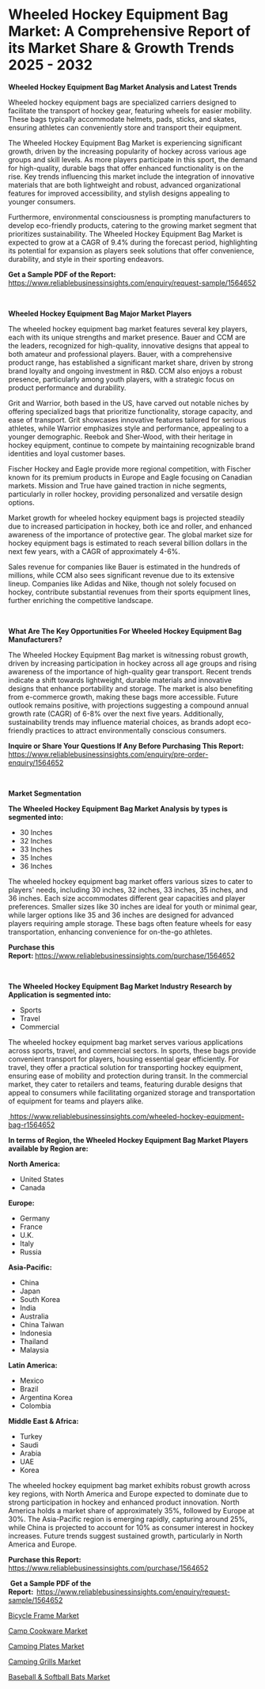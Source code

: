 <p><h1>Wheeled Hockey Equipment Bag Market: A Comprehensive Report of its Market Share & Growth Trends 2025 - 2032</h1></p><p><strong>Wheeled Hockey Equipment Bag Market Analysis and Latest Trends</strong></p>
<p><p>Wheeled hockey equipment bags are specialized carriers designed to facilitate the transport of hockey gear, featuring wheels for easier mobility. These bags typically accommodate helmets, pads, sticks, and skates, ensuring athletes can conveniently store and transport their equipment. </p><p>The Wheeled Hockey Equipment Bag Market is experiencing significant growth, driven by the increasing popularity of hockey across various age groups and skill levels. As more players participate in this sport, the demand for high-quality, durable bags that offer enhanced functionality is on the rise. Key trends influencing this market include the integration of innovative materials that are both lightweight and robust, advanced organizational features for improved accessibility, and stylish designs appealing to younger consumers. </p><p>Furthermore, environmental consciousness is prompting manufacturers to develop eco-friendly products, catering to the growing market segment that prioritizes sustainability. The Wheeled Hockey Equipment Bag Market is expected to grow at a CAGR of 9.4% during the forecast period, highlighting its potential for expansion as players seek solutions that offer convenience, durability, and style in their sporting endeavors.</p></p>
<p><strong>Get a Sample PDF of the Report:&nbsp;</strong> <a href="https://www.reliablebusinessinsights.com/enquiry/request-sample/1564652?utm_campaign=60&utm_medium=2&utm_source=Github&utm_content=ia&utm_term=04042025&utm_id=wheeled-hockey-equipment-bag">https://www.reliablebusinessinsights.com/enquiry/request-sample/1564652</a></p>
<p>&nbsp;</p>
<p><strong>Wheeled Hockey Equipment Bag Major Market Players</strong></p>
<p><p>The wheeled hockey equipment bag market features several key players, each with its unique strengths and market presence. Bauer and CCM are the leaders, recognized for high-quality, innovative designs that appeal to both amateur and professional players. Bauer, with a comprehensive product range, has established a significant market share, driven by strong brand loyalty and ongoing investment in R&D. CCM also enjoys a robust presence, particularly among youth players, with a strategic focus on product performance and durability.</p><p>Grit and Warrior, both based in the US, have carved out notable niches by offering specialized bags that prioritize functionality, storage capacity, and ease of transport. Grit showcases innovative features tailored for serious athletes, while Warrior emphasizes style and performance, appealing to a younger demographic. Reebok and Sher-Wood, with their heritage in hockey equipment, continue to compete by maintaining recognizable brand identities and loyal customer bases.</p><p>Fischer Hockey and Eagle provide more regional competition, with Fischer known for its premium products in Europe and Eagle focusing on Canadian markets. Mission and True have gained traction in niche segments, particularly in roller hockey, providing personalized and versatile design options.</p><p>Market growth for wheeled hockey equipment bags is projected steadily due to increased participation in hockey, both ice and roller, and enhanced awareness of the importance of protective gear. The global market size for hockey equipment bags is estimated to reach several billion dollars in the next few years, with a CAGR of approximately 4-6%.</p><p>Sales revenue for companies like Bauer is estimated in the hundreds of millions, while CCM also sees significant revenue due to its extensive lineup. Companies like Adidas and Nike, though not solely focused on hockey, contribute substantial revenues from their sports equipment lines, further enriching the competitive landscape.</p></p>
<p>&nbsp;</p>
<p><strong>What Are The Key Opportunities For Wheeled Hockey Equipment Bag Manufacturers?</strong></p>
<p><p>The Wheeled Hockey Equipment Bag market is witnessing robust growth, driven by increasing participation in hockey across all age groups and rising awareness of the importance of high-quality gear transport. Recent trends indicate a shift towards lightweight, durable materials and innovative designs that enhance portability and storage. The market is also benefiting from e-commerce growth, making these bags more accessible. Future outlook remains positive, with projections suggesting a compound annual growth rate (CAGR) of 6-8% over the next five years. Additionally, sustainability trends may influence material choices, as brands adopt eco-friendly practices to attract environmentally conscious consumers.</p></p>
<p><strong>Inquire or Share Your Questions If Any Before Purchasing This Report:</strong> <a href="https://www.reliablebusinessinsights.com/enquiry/pre-order-enquiry/1564652?utm_campaign=60&utm_medium=2&utm_source=Github&utm_content=ia&utm_term=04042025&utm_id=wheeled-hockey-equipment-bag">https://www.reliablebusinessinsights.com/enquiry/pre-order-enquiry/1564652</a></p>
<p>&nbsp;</p>
<p><strong>Market Segmentation</strong></p>
<p><strong>The Wheeled Hockey Equipment Bag Market Analysis by types is segmented into:</strong></p>
<p><ul><li>30 Inches</li><li>32 Inches</li><li>33 Inches</li><li>35 Inches</li><li>36 Inches</li></ul></p>
<p><p>The wheeled hockey equipment bag market offers various sizes to cater to players' needs, including 30 inches, 32 inches, 33 inches, 35 inches, and 36 inches. Each size accommodates different gear capacities and player preferences. Smaller sizes like 30 inches are ideal for youth or minimal gear, while larger options like 35 and 36 inches are designed for advanced players requiring ample storage. These bags often feature wheels for easy transportation, enhancing convenience for on-the-go athletes.</p></p>
<p><strong>Purchase this Report:&nbsp;</strong><a href="https://www.reliablebusinessinsights.com/purchase/1564652?utm_campaign=60&utm_medium=2&utm_source=Github&utm_content=ia&utm_term=04042025&utm_id=wheeled-hockey-equipment-bag">https://www.reliablebusinessinsights.com/purchase/1564652</a></p>
<p>&nbsp;</p>
<p><strong>The Wheeled Hockey Equipment Bag Market Industry Research by Application is segmented into:</strong></p>
<p><ul><li>Sports</li><li>Travel</li><li>Commercial</li></ul></p>
<p><p>The wheeled hockey equipment bag market serves various applications across sports, travel, and commercial sectors. In sports, these bags provide convenient transport for players, housing essential gear efficiently. For travel, they offer a practical solution for transporting hockey equipment, ensuring ease of mobility and protection during transit. In the commercial market, they cater to retailers and teams, featuring durable designs that appeal to consumers while facilitating organized storage and transportation of equipment for teams and players alike.</p></p>
<p><a href="https://www.reliablebusinessinsights.com/wheeled-hockey-equipment-bag-r1564652?utm_campaign=60&utm_medium=2&utm_source=Github&utm_content=ia&utm_term=04042025&utm_id=wheeled-hockey-equipment-bag">&nbsp;https://www.reliablebusinessinsights.com/wheeled-hockey-equipment-bag-r1564652</a></p>
<p><strong>In terms of Region, the Wheeled Hockey Equipment Bag Market Players available by Region are:</strong></p>
<p>
    <p> <strong> North America: </strong>
        <ul>
            <li>United States</li>
            <li>Canada</li>
        </ul>
        </p> 
    <p> <strong> Europe: </strong>
        <ul>
            <li>Germany</li>
            <li>France</li>
            <li>U.K.</li>
            <li>Italy</li>
            <li>Russia</li>
        </ul>
        </p> 
    <p> <strong> Asia-Pacific: </strong>
        <ul>
            <li>China</li>
            <li>Japan</li>
            <li>South Korea</li>
            <li>India</li>
            <li>Australia</li>
            <li>China Taiwan</li>
            <li>Indonesia</li>
            <li>Thailand</li>
            <li>Malaysia</li>
        </ul>
        </p> 
    <p> <strong> Latin America: </strong>
        <ul>
            <li>Mexico</li>
            <li>Brazil</li>
            <li>Argentina Korea</li>
            <li>Colombia</li>
        </ul>
        </p> 
    <p> <strong> Middle East & Africa: </strong>
        <ul>
            <li>Turkey</li>
            <li>Saudi</li>
            <li>Arabia</li>
            <li>UAE</li>
            <li>Korea</li>
        </ul>
    </p>
    </p>
<p><p>The wheeled hockey equipment bag market exhibits robust growth across key regions, with North America and Europe expected to dominate due to strong participation in hockey and enhanced product innovation. North America holds a market share of approximately 35%, followed by Europe at 30%. The Asia-Pacific region is emerging rapidly, capturing around 25%, while China is projected to account for 10% as consumer interest in hockey increases. Future trends suggest sustained growth, particularly in North America and Europe.</p></p>
<p><strong>Purchase this Report: </strong><a href="https://www.reliablebusinessinsights.com/purchase/1564652?utm_campaign=60&utm_medium=2&utm_source=Github&utm_content=ia&utm_term=04042025&utm_id=wheeled-hockey-equipment-bag">https://www.reliablebusinessinsights.com/purchase/1564652</a></p>
<p>&nbsp;<strong>Get a Sample PDF of the Report:&nbsp;&nbsp;</strong><a href="https://www.reliablebusinessinsights.com/enquiry/request-sample/1564652?utm_campaign=60&utm_medium=2&utm_source=Github&utm_content=ia&utm_term=04042025&utm_id=wheeled-hockey-equipment-bag">https://www.reliablebusinessinsights.com/enquiry/request-sample/1564652</a></p>
<p><strong></strong></p>
<p><p><a href="https://github.com/alrogikrosa/Market-Research-Report-List-1/blob/main/bicycle-frame-market.md?utm_campaign=60&utm_medium=2&utm_source=Github&utm_content=ia&utm_term=04042025&utm_id=wheeled-hockey-equipment-bag">Bicycle Frame Market</a></p><p><a href="https://github.com/ozolsgasko02/Market-Research-Report-List-1/blob/main/camp-cookware-market.md?utm_campaign=60&utm_medium=2&utm_source=Github&utm_content=ia&utm_term=04042025&utm_id=wheeled-hockey-equipment-bag">Camp Cookware Market</a></p><p><a href="https://github.com/mynaoanes/Market-Research-Report-List-1/blob/main/camping-plates-market.md?utm_campaign=60&utm_medium=2&utm_source=Github&utm_content=ia&utm_term=04042025&utm_id=wheeled-hockey-equipment-bag">Camping Plates Market</a></p><p><a href="https://github.com/puhakhommabh/Market-Research-Report-List-1/blob/main/camping-grills-market.md?utm_campaign=60&utm_medium=2&utm_source=Github&utm_content=ia&utm_term=04042025&utm_id=wheeled-hockey-equipment-bag">Camping Grills Market</a></p><p><a href="https://github.com/borknyberg/Market-Research-Report-List-1/blob/main/baseball-softball-bats-market.md?utm_campaign=60&utm_medium=2&utm_source=Github&utm_content=ia&utm_term=04042025&utm_id=wheeled-hockey-equipment-bag">Baseball & Softball Bats Market</a></p></p>